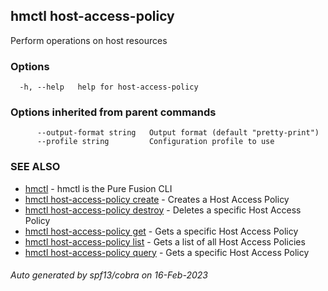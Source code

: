 ## hmctl host-access-policy

Perform operations on host resources

### Options

```
  -h, --help   help for host-access-policy
```

### Options inherited from parent commands

```
      --output-format string   Output format (default "pretty-print")
      --profile string         Configuration profile to use
```

### SEE ALSO

* [hmctl](hmctl.md)	 - hmctl is the Pure Fusion CLI
* [hmctl host-access-policy create](hmctl_host-access-policy_create.md)	 - Creates a Host Access Policy
* [hmctl host-access-policy destroy](hmctl_host-access-policy_destroy.md)	 - Deletes a specific Host Access Policy
* [hmctl host-access-policy get](hmctl_host-access-policy_get.md)	 - Gets a specific Host Access Policy
* [hmctl host-access-policy list](hmctl_host-access-policy_list.md)	 - Gets a list of all Host Access Policies
* [hmctl host-access-policy query](hmctl_host-access-policy_query.md)	 - Gets a specific Host Access Policy

###### Auto generated by spf13/cobra on 16-Feb-2023
